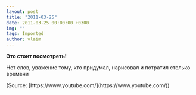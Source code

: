 ```yaml
---
layout: post
title: "2011-03-25"
date: 2011-03-25 00:00:00 +0300
img: ""
tags: Imported
author: vlaim
---
```


**Это стоит посмотреть!**

Нет слов, уважение тому, кто придумал, нарисовал и потратил столько времени

<div class="attribution">(<span>Source:</span> [https://www.youtube.com/](https://www.youtube.com/))</div>